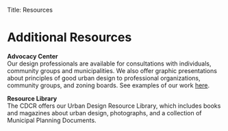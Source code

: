 Title: Resources



# Additional Resources
__Advocacy Center__<br />
Our design professionals are available for consultations with individuals, 
community groups and municipalities. We also offer graphic presentations 
about principles of good urban design to professional organizations, community 
groups, and zoning boards. See examples of our work 
<a href="http://rrcdc.org/visionplan.html">here</a>.<br />

__Resource Library__<br />
The CDCR offers our Urban Design Resource Library, which includes books and 
magazines about urban design, photographs, and a collection of Municipal 
Planning Documents.<br />

